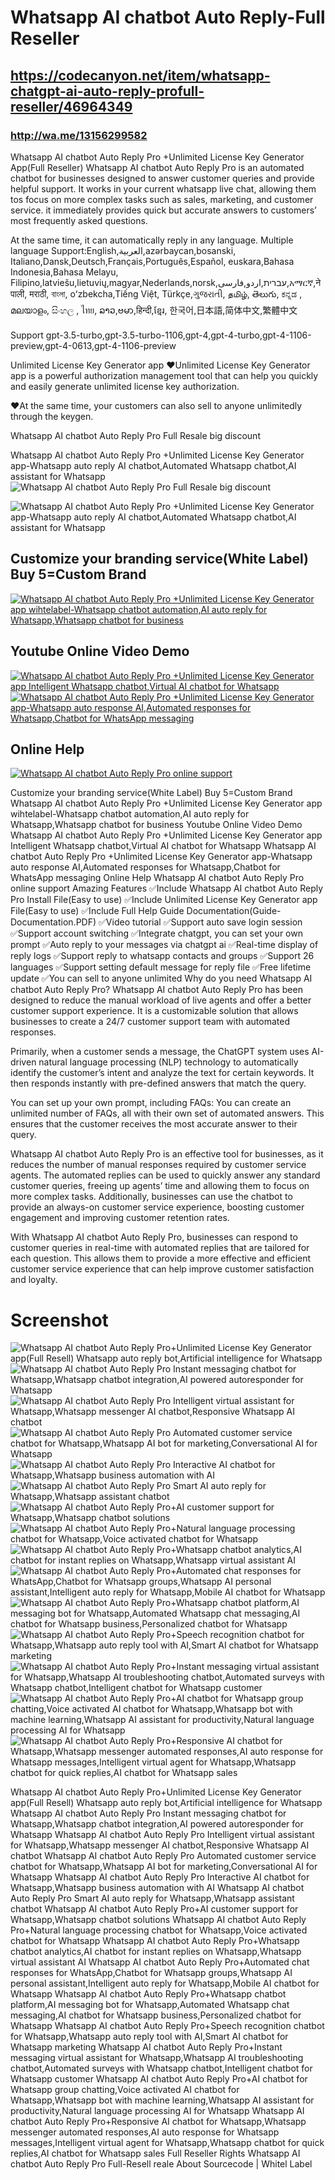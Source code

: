 # Whatsapp AI chatbot Auto Reply-Full Reseller
## https://codecanyon.net/item/whatsapp-chatgpt-ai-auto-reply-profull-reseller/46964349
### http://wa.me/13156299582

Whatsapp AI chatbot Auto Reply Pro +Unlimited License Key Generator App(Full Reseller)
Whatsapp AI chatbot Auto Reply Pro is an automated chatbot for businesses designed to answer customer queries and provide helpful support. It works in your current whatsapp live chat, allowing them tos focus on more complex tasks such as sales, marketing, and customer service. it immediately provides quick but accurate answers to customers’ most frequently asked questions.

At the same time, it can automatically reply in any language.
Multiple language Support:English,العربية,azərbaycan,bosanski, Italiano,Dansk,Deutsch,Français,Português,Español, euskara,Bahasa Indonesia,Bahasa Melayu, Filipino,latviešu,lietuvių,magyar,Nederlands,norsk,עברית,اردو,فارسی,አማርኛ,नेपाली, मराठी, বাংলা, oʻzbekcha,Tiếng Việt, Türkçe,ગુજરાતી, தமிழ், తెలుగు, ಕನ್ನಡ , മലയാളം, සිංහල , ไทย, ລາວ,ဗမာ,हिन्दी,ខ្មែរ, 한국어,日本語,简体中文,繁體中文

Support gpt-3.5-turbo,gpt-3.5-turbo-1106,gpt-4,gpt-4-turbo,gpt-4-1106-preview,gpt-4-0613,gpt-4-1106-preview

Unlimited License Key Generator app
❤️Unlimited License Key Generator app is a powerful authorization management tool that can help you quickly and easily generate unlimited license key authorization.

❤️At the same time, your customers can also sell to anyone unlimitedly through the keygen.

Whatsapp AI chatbot Auto Reply Pro Full Resale big discount

Whatsapp AI chatbot Auto Reply Pro +Unlimited License Key Generator app-Whatsapp auto reply AI chatbot,Automated Whatsapp chatbot,AI assistant for Whatsapp
<img src="https://i.ibb.co/XFkn0cN/discount.png" alt="Whatsapp AI chatbot Auto Reply Pro Full Resale big discount" />

<img src="https://i.ibb.co/yNG3szm/bann1.png" alt="Whatsapp AI chatbot Auto Reply Pro +Unlimited License Key Generator app-Whatsapp auto reply AI chatbot,Automated Whatsapp chatbot,AI assistant for Whatsapp" />

<h2><strong>Customize your branding service(White Label) Buy 5=Custom Brand</strong></h2>
 <a href="https://codecanyon.net/item/whatsapp-chatgpt-ai-auto-reply-profull-reseller/46964349/comments" rel="nofollow">
<img src="https://i.ibb.co/TtBp4LN/brandservice4.png" alt="Whatsapp AI chatbot Auto Reply Pro +Unlimited License Key Generator app wihtelabel-Whatsapp chatbot automation,AI auto reply for Whatsapp,Whatsapp chatbot for business" />
</a>


<h2><strong>Youtube Online Video Demo</strong></h2>
  <a href="https://youtu.be/K1iptxUDj1Q">
     <img src="https://i.ibb.co/xzxBQWw/ytbdemo.png" alt="Whatsapp AI chatbot Auto Reply Pro +Unlimited License Key Generator app Intelligent Whatsapp chatbot,Virtual AI chatbot for Whatsapp" />
  </a>
  <a href="https://youtu.be/K1iptxUDj1Q">
       <img src="https://i.ibb.co/S0yZv2r/watchbtn.jpg" alt="Whatsapp AI chatbot Auto Reply Pro +Unlimited License Key Generator app-Whatsapp auto response AI,Automated responses for Whatsapp,Chatbot for WhatsApp messaging" />
  </a>
  
 <h2><strong>Online Help</strong></h2>
<a href="https://codecanyon.net/item/whatsapp-chatgpt-ai-auto-reply-profull-reseller/46964349/comments" target="_blank">
    <img src="https://i.ibb.co/R9TFchr/support3.png" alt="Whatsapp AI chatbot Auto Reply Pro online support" />
</a>

Customize your branding service(White Label) Buy 5=Custom Brand
Whatsapp AI chatbot Auto Reply Pro +Unlimited License Key Generator app wihtelabel-Whatsapp chatbot automation,AI auto reply for Whatsapp,Whatsapp chatbot for business
Youtube Online Video Demo
Whatsapp AI chatbot Auto Reply Pro +Unlimited License Key Generator app Intelligent Whatsapp chatbot,Virtual AI chatbot for Whatsapp Whatsapp AI chatbot Auto Reply Pro +Unlimited License Key Generator app-Whatsapp auto response AI,Automated responses for Whatsapp,Chatbot for WhatsApp messaging
Online Help
Whatsapp AI chatbot Auto Reply Pro online support
Amazing Features
✅Include Whatsapp AI chatbot Auto Reply Pro Install File(Easy to use)
✅Include Unlimited License Key Generator app File(Easy to use)
✅️Include Full Help Guide Documentation(Guide-Documentation.PDF)
✅Video tutorial
✅Support auto save login session
✅Support account switching
✅Integrate chatgpt, you can set your own prompt
✅Auto reply to your messages via chatgpt ai
✅Real-time display of reply logs
✅Support reply to whatsapp contacts and groups
✅Support 26 languages
✅Support setting default message for reply file
✅Free lifetime update
✅You can sell to anyone unlimited
Why do you need Whatsapp AI chatbot Auto Reply Pro?
Whatsapp AI chatbot Auto Reply Pro has been designed to reduce the manual workload of live agents and offer a better customer support experience. It is a customizable solution that allows businesses to create a 24/7 customer support team with automated responses.

Primarily, when a customer sends a message, the ChatGPT system uses AI-driven natural language processing (NLP) technology to automatically identify the customer’s intent and analyze the text for certain keywords. It then responds instantly with pre-defined answers that match the query.

You can set up your own prompt, including FAQs: You can create an unlimited number of FAQs, all with their own set of automated answers. This ensures that the customer receives the most accurate answer to their query.

Whatsapp AI chatbot Auto Reply Pro is an effective tool for businesses, as it reduces the number of manual responses required by customer service agents. The automated replies can be used to quickly answer any standard customer queries, freeing up agents’ time and allowing them to focus on more complex tasks. Additionally, businesses can use the chatbot to provide an always-on customer service experience, boosting customer engagement and improving customer retention rates.

With Whatsapp AI chatbot Auto Reply Pro, businesses can respond to customer queries in real-time with automated replies that are tailored for each question. This allows them to provide a more effective and efficient customer service experience that can help improve customer satisfaction and loyalty.

# Screenshot
<img src="https://i.ibb.co/nD74cZJ/00.png" alt="Whatsapp AI chatbot Auto Reply Pro+Unlimited License Key Generator app(Full Resell) Whatsapp auto reply bot,Artificial intelligence for Whatsapp" />
<img src="https://i.ibb.co/D9JGBMs/001.png" alt="Whatsapp AI chatbot Auto Reply Pro Instant messaging chatbot for Whatsapp,Whatsapp chatbot integration,AI powered autoresponder for Whatsapp" />
<img src="https://i.ibb.co/P6Pbg41/01.png" alt="Whatsapp AI chatbot Auto Reply Pro Intelligent virtual assistant for Whatsapp,Whatsapp messenger AI chatbot,Responsive Whatsapp AI chatbot" />
<img src="https://i.ibb.co/cwFVpjM/02.png" alt="Whatsapp AI chatbot Auto Reply Pro Automated customer service chatbot for Whatsapp,Whatsapp AI bot for marketing,Conversational AI for Whatsapp" />
<img src="https://i.ibb.co/h8FcbKc/03.png" alt="Whatsapp AI chatbot Auto Reply Pro Interactive AI chatbot for Whatsapp,Whatsapp business automation with AI" />
<img src="https://i.ibb.co/4mFTkP2/04.png" alt="Whatsapp AI chatbot Auto Reply Pro Smart AI auto reply for Whatsapp,Whatsapp assistant chatbot" />
<img src="https://i.ibb.co/MZT4Fvh/05.png" alt="Whatsapp AI chatbot Auto Reply Pro+AI customer support for Whatsapp,Whatsapp chatbot solutions" />
<img src="https://i.ibb.co/f9j7pgM/06.png" alt="Whatsapp AI chatbot Auto Reply Pro+Natural language processing chatbot for Whatsapp,Voice activated chatbot for Whatsapp" />
<img src="https://i.ibb.co/pZqdSd1/07.png" alt="Whatsapp AI chatbot Auto Reply Pro+Whatsapp chatbot analytics,AI chatbot for instant replies on Whatsapp,Whatsapp virtual assistant AI" />
<img src="https://i.ibb.co/wNTHhyB/08.png" alt="Whatsapp AI chatbot Auto Reply Pro+Automated chat responses for WhatsApp,Chatbot for Whatsapp groups,Whatsapp AI personal assistant,Intelligent auto reply for Whatsapp,Mobile AI chatbot for Whatsapp" />
<img src="https://i.ibb.co/tcXrhkh/09.png" alt="Whatsapp AI chatbot Auto Reply Pro+Whatsapp chatbot platform,AI messaging bot for Whatsapp,Automated Whatsapp chat messaging,AI chatbot for Whatsapp business,Personalized chatbot for Whatsapp" />
<img src="https://i.ibb.co/vLpXrm7/10.png" alt="Whatsapp AI chatbot Auto Reply Pro+Speech recognition chatbot for Whatsapp,Whatsapp auto reply tool with AI,Smart AI chatbot for Whatsapp marketing" />
<img src="https://i.ibb.co/RpDDKDS/11.png" alt="Whatsapp AI chatbot Auto Reply Pro+Instant messaging virtual assistant for Whatsapp,Whatsapp AI troubleshooting chatbot,Automated surveys with Whatsapp chatbot,Intelligent chatbot for Whatsapp customer" />
<img src="https://i.ibb.co/sFdsmwn/12.png" alt="Whatsapp AI chatbot Auto Reply Pro+AI chatbot for Whatsapp group chatting,Voice activated AI chatbot for Whatsapp,Whatsapp bot with machine learning,Whatsapp AI assistant for productivity,Natural language processing AI for Whatsapp" />
<img src="https://i.ibb.co/5T1wJq7/13.png" alt="Whatsapp AI chatbot Auto Reply Pro+Responsive AI chatbot for Whatsapp,Whatsapp messenger automated responses,AI auto response for Whatsapp messages,Intelligent virtual agent for Whatsapp,Whatsapp chatbot for quick replies,AI chatbot for Whatsapp sales" />
 
Whatsapp AI chatbot Auto Reply Pro+Unlimited License Key Generator app(Full Resell) Whatsapp auto reply bot,Artificial intelligence for Whatsapp Whatsapp AI chatbot Auto Reply Pro Instant messaging chatbot for Whatsapp,Whatsapp chatbot integration,AI powered autoresponder for Whatsapp Whatsapp AI chatbot Auto Reply Pro Intelligent virtual assistant for Whatsapp,Whatsapp messenger AI chatbot,Responsive Whatsapp AI chatbot Whatsapp AI chatbot Auto Reply Pro Automated customer service chatbot for Whatsapp,Whatsapp AI bot for marketing,Conversational AI for Whatsapp Whatsapp AI chatbot Auto Reply Pro Interactive AI chatbot for Whatsapp,Whatsapp business automation with AI Whatsapp AI chatbot Auto Reply Pro Smart AI auto reply for Whatsapp,Whatsapp assistant chatbot Whatsapp AI chatbot Auto Reply Pro+AI customer support for Whatsapp,Whatsapp chatbot solutions Whatsapp AI chatbot Auto Reply Pro+Natural language processing chatbot for Whatsapp,Voice activated chatbot for Whatsapp Whatsapp AI chatbot Auto Reply Pro+Whatsapp chatbot analytics,AI chatbot for instant replies on Whatsapp,Whatsapp virtual assistant AI Whatsapp AI chatbot Auto Reply Pro+Automated chat responses for WhatsApp,Chatbot for Whatsapp groups,Whatsapp AI personal assistant,Intelligent auto reply for Whatsapp,Mobile AI chatbot for Whatsapp Whatsapp AI chatbot Auto Reply Pro+Whatsapp chatbot platform,AI messaging bot for Whatsapp,Automated Whatsapp chat messaging,AI chatbot for Whatsapp business,Personalized chatbot for Whatsapp Whatsapp AI chatbot Auto Reply Pro+Speech recognition chatbot for Whatsapp,Whatsapp auto reply tool with AI,Smart AI chatbot for Whatsapp marketing Whatsapp AI chatbot Auto Reply Pro+Instant messaging virtual assistant for Whatsapp,Whatsapp AI troubleshooting chatbot,Automated surveys with Whatsapp chatbot,Intelligent chatbot for Whatsapp customer Whatsapp AI chatbot Auto Reply Pro+AI chatbot for Whatsapp group chatting,Voice activated AI chatbot for Whatsapp,Whatsapp bot with machine learning,Whatsapp AI assistant for productivity,Natural language processing AI for Whatsapp Whatsapp AI chatbot Auto Reply Pro+Responsive AI chatbot for Whatsapp,Whatsapp messenger automated responses,AI auto response for Whatsapp messages,Intelligent virtual agent for Whatsapp,Whatsapp chatbot for quick replies,AI chatbot for Whatsapp sales
Full Reseller Rights
Whatsapp AI chatbot Auto Reply Pro Full-Resell reale
About Sourcecode | Whitel Label
